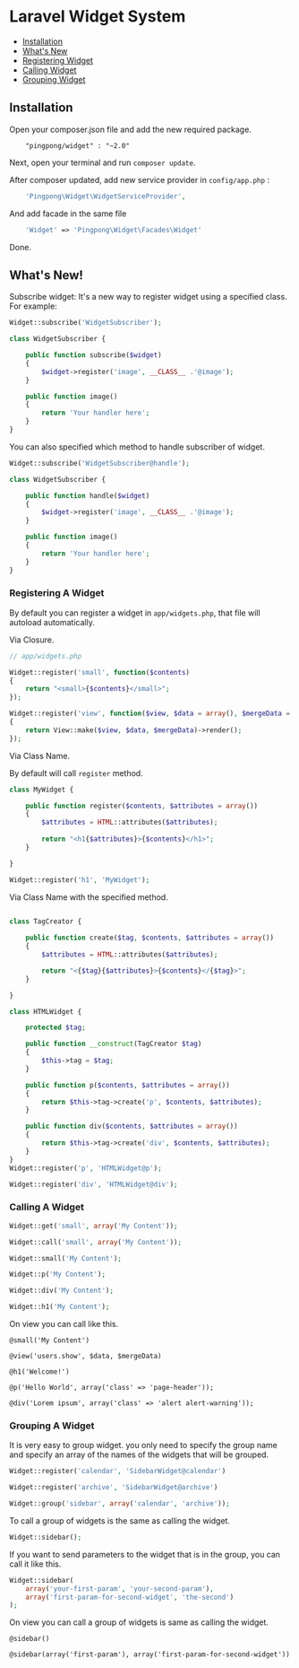 Laravel Widget System
=====================

- [Installation](#installation)
- [What's New](#whats-new)
- [Registering Widget](#registering-widget)
- [Calling Widget](#calling-widget)
- [Grouping Widget](#grouping-widget)

<a name="installation"></a>
## Installation

Open your composer.json file and add the new required package.

```
    "pingpong/widget" : "~2.0"
```

Next, open your terminal and run `composer update`.

After composer updated, add new service provider in `config/app.php` :

```php
    'Pingpong\Widget\WidgetServiceProvider',
```

And add facade in the same file

```php
    'Widget' => 'Pingpong\Widget\Facades\Widget'
```

Done.

<a name="whats-new"></a>
## What's New!

Subscribe widget: It's a new way to register widget using a specified class. For example:

```php
Widget::subscribe('WidgetSubscriber');

class WidgetSubscriber {

	public function subscribe($widget)
	{
		$widget->register('image', __CLASS__ .'@image');
	}

	public function image()
	{
		return 'Your handler here';
	}
}
```

You can also specified which method to handle subscriber of widget.

```php
Widget::subscribe('WidgetSubscriber@handle');

class WidgetSubscriber {

	public function handle($widget)
	{
		$widget->register('image', __CLASS__ .'@image');
	}

	public function image()
	{
		return 'Your handler here';
	}
}
```

<a name="registering-widget"></a>
### Registering A Widget

By default you can register a widget in `app/widgets.php`, that file will autoload automatically.

Via Closure.

```php
// app/widgets.php

Widget::register('small', function($contents)
{
	return "<small>{$contents}</small>";
});

Widget::register('view', function($view, $data = array(), $mergeData = array()
{
	return View::make($view, $data, $mergeData)->render();
});

```

Via Class Name. 

By default will call `register` method.

```php
class MyWidget {

	public function register($contents, $attributes = array())
	{
	    $attributes = HTML::attributes($attributes);
	    
		return "<h1{$attributes}>{$contents}</h1>";
	}

} 

Widget::register('h1', 'MyWidget');
```

Via Class Name with the specified method.

```php

class TagCreator {
	
	public function create($tag, $contents, $attributes = array())
	{
		$attributes = HTML::attributes($attributes);

		return "<{$tag}{$attributes}>{$contents}</{$tag}>";
	}

} 

class HTMLWidget {

	protected $tag;

	public function __construct(TagCreator $tag)
	{
		$this->tag = $tag;
	}

	public function p($contents, $attributes = array())
	{
		return $this->tag->create('p', $contents, $attributes);
	}

	public function div($contents, $attributes = array())
	{
		return $this->tag->create('div', $contents, $attributes);
	}
} 
Widget::register('p', 'HTMLWidget@p');

Widget::register('div', 'HTMLWidget@div');

```

<a name="calling-widget"></a>
### Calling A Widget

```php
Widget::get('small', array('My Content'));

Widget::call('small', array('My Content'));

Widget::small('My Content');

Widget::p('My Content');

Widget::div('My Content');

Widget::h1('My Content');
```

On view you can call like this.

```
@small('My Content')

@view('users.show', $data, $mergeData)

@h1('Welcome!')

@p('Hello World', array('class' => 'page-header'));

@div('Lorem ipsum', array('class' => 'alert alert-warning'));
```

<a name="grouping-widget"></a>
### Grouping A Widget

It is very easy to group widget. you only need to specify the group name and specify an array of the names of the widgets that will be grouped.

```php
Widget::register('calendar', 'SidebarWidget@calendar')

Widget::register('archive', 'SidebarWidget@archive')

Widget::group('sidebar', array('calendar', 'archive'));
```

To call a group of widgets is the same as calling the widget.

```php
Widget::sidebar();
```

If you want to send parameters to the widget that is in the group, you can call it like this.

```php
Widget::sidebar(
	array('your-first-param', 'your-second-param'),
	array('first-param-for-second-widget', 'the-second')
);
```

On view you can call a group of widgets is same as calling the widget.

```
@sidebar()

@sidebar(array('first-param'), array('first-param-for-second-widget'))
```
